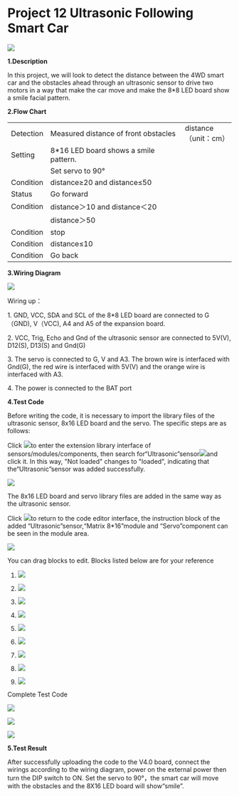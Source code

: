 # Project 12 Ultrasonic Following Smart Car

![](/media/a3beaada39eb1471b7df6d9788e2bea3.png)

**1.Description**

In this project, we will look to detect the distance between the 4WD
smart car and the obstacles ahead through an ultrasonic sensor to drive
two motors in a way that make the car move and make the 8\*8 LED board
show a smile facial pattern.

**2.Flow Chart**

<table>
<tbody>
<tr class="odd">
<td>Detection</td>
<td>Measured distance of front obstacles</td>
<td>distance（unit：cm）</td>
</tr>
<tr class="even">
<td>Setting</td>
<td>8*16 LED board shows a smile pattern.</td>
<td></td>
</tr>
<tr class="odd">
<td></td>
<td>Set servo to 90°</td>
<td></td>
</tr>
<tr class="even">
<td>Condition</td>
<td>distance≥20 and distance≤50</td>
<td></td>
</tr>
<tr class="odd">
<td>Status</td>
<td>Go forward</td>
<td></td>
</tr>
<tr class="even">
<td>Condition</td>
<td>distance＞10 and distance＜20</td>
<td></td>
</tr>
<tr class="odd">
<td></td>
<td>distance＞50</td>
<td></td>
</tr>
<tr class="even">
<td>Condition</td>
<td>stop</td>
<td></td>
</tr>
<tr class="odd">
<td>Condition</td>
<td>distance≤10</td>
<td></td>
</tr>
<tr class="even">
<td>Condition</td>
<td>Go back</td>
<td></td>
</tr>
</tbody>
</table>

**3.Wiring Diagram**

![](/media/568a66655a14dd34afd8cb1e6ae5951c.png)

Wiring up：

1\. GND, VCC, SDA and SCL of the 8\*8 LED board are connected to G（GND),
V（VCC), A4 and A5 of the expansion board.

2\. VCC, Trig, Echo and Gnd of the ultrasonic sensor are connected to
5V(V), D12(S), D13(S) and Gnd(G)

3\. The servo is connected to G, V and A3. The brown wire is interfaced
with Gnd(G), the red wire is interfaced with 5V(V) and the orange wire
is interfaced with A3.

4\. The power is connected to the BAT port

**4.Test Code**

Before writing the code, it is necessary to import the library files of
the ultrasonic sensor, 8x16 LED board and the servo. The specific steps
are as follows: 

Click ![](/media/9964e0b31fc9846a7f64c57f51e47152.png)to enter the extension library interface of
sensors/modules/components, then search
for“Ultrasonic”sensor![](/media/e3485f63f426d9a126afa3c95c3b0be8.png)and click it. In this
way, "Not loaded" changes to "loaded", indicating that
the“Ultrasonic”sensor was added successfully. 

![](/media/cba9add907a200ae92f7a5cf2ef3df56.png)

The 8x16 LED board and servo library files are added in the same way as
the ultrasonic sensor.

Click ![](/media/29916972665d35bfb34914b6144e28aa.png)to return to the code editor interface, the
instruction block of the added “Ultrasonic”sensor,“Matrix 8\*16”module
and “Servo”component can be seen in the module area. 

![](/media/9fafe2ef7b999b200d6de6e40bc5cdc0.png)

You can drag blocks to edit. Blocks listed below are for your reference

1.  ![](/media/8de1b04be1ba147dd242c66bddeacacc.png)

2.  ![](/media/f6fb93211f786d023eb77eb210eae454.png)

3.  ![](/media/b8cd07dc2e6c7b02feaf0f5c77663d79.png)

4.  ![](/media/904732a3bfdb65a5ef0207d40b3abcc6.png)

5.  ![](/media/5aa8407b0ed182b18f227c8e1ec9a0b4.png)

6.  ![](/media/73a12c947f4323aea6152cf9c88116f4.png)

7.  ![](/media/72f725bac7ba927b55e3a9eea3b1a660.png)

8.  ![](/media/7fa69de5a88479434d48a38b7c9bc300.png)

9.  ![](/media/e620ad9d563aa29f9aa9d84ddf9f4f14.png)

Complete Test Code

![](/media/6b8a4a730d002c413b8bd657af1e6b80.png)

![](/media/3cca3162c3e9e49924dba6a5ce5bb130.png)

![](/media/47a1afdd6798deef89bfa827147faf01.png)

**5.Test Result**

After successfully uploading the code to the V4.0 board, connect the
wirings according to the wiring diagram, power on the external power
then turn the DIP switch to ON. Set the servo to 90°，the smart car will
move with the obstacles and the 8X16 LED board will show“smile”.
